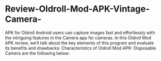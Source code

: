 # Review-Oldroll-Mod-APK-Vintage-Camera-
APK for Oldroll Android users can capture images fast and effortlessly with the intriguing features in the Camera app for cameras. In this Oldroll Mod APK review, we’ll talk about the key elements of this program and evaluate its benefits and drawbacks:  Characteristics of Oldroll Mod APK- Disposable Camera are the following below:
